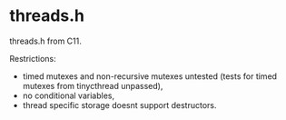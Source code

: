 # threads.h

threads.h from C11.

Restrictions:
 * timed mutexes and non-recursive mutexes untested (tests for timed mutexes from tinycthread unpassed),
 * no conditional variables,
 * thread specific storage doesnt support destructors.